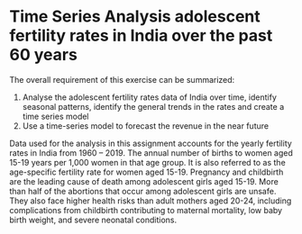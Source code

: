 # Time Series Analysis adolescent fertility rates in India over the past 60 years
The overall requirement of this exercise can be summarized:
1. Analyse the adolescent fertility rates data of India over time, identify seasonal patterns,
identify the general trends in the rates and create a time series model
2. Use a time-series model to forecast the revenue in the near future

Data used for the analysis in this assignment accounts for the yearly fertility rates in India
from 1960 – 2019. The annual number of births to women aged 15-19 years per 1,000 women
in that age group. It is also referred to as the age-specific fertility rate for women aged 15-19.
Pregnancy and childbirth are the leading cause of death among adolescent girls aged 15-19.
More than half of the abortions that occur among adolescent girls are unsafe. They also
face higher health risks than adult mothers aged 20-24, including complications from
childbirth contributing to maternal mortality, low baby birth weight, and severe neonatal
conditions.
